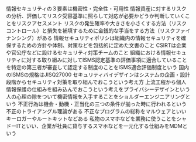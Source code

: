 情報セキュリティの３要素は機密性・完全性・可用性
情報資産に対するリスクの分析、評価してリスク受容基準に照らして対応が必要かどうか判断していくことをリスクアセスメント
リスクの発生確率や大きさを小さくする方法（リスクコントロール）と損失を補填するために金銭的な手当をする方法（リスクファイナンシング）がある
情報セキュリティポリシは組織内の情報セキュリティを確保するための方針や体制、対策などを包括的に定めた文書のこと
CSIRTは企業や官公庁などに設けるセキュリティ対策チームのこと
組織における情報セキュリティに対する取り組みに対してISMS認定基準の評価事項に適合していることを特定の第三者が審査して認定する制度のことをISMS適合評価制度という
国内のISMSの規格はJISQ27000
セキュリティバイデザインはシステムの企画・設計段階からセキュリティ対策を取り組んでおこうという考え方
上流工程から個人情報保護の仕組みを組み込んでおこうという考えをプライバシーデザインという
人の心理の隙をついて機密情報を入手することをショルダーエンジニアリングという
不正行為は機会・動機・正当化の三つの条件が揃った時に行われるという不正のトライアングル理論がある
不正なプログラムの総称をマルウェアといいキーロガーやルートキットなどある
私物のスマホなどを業務に使うことをシャドーITといい、企業が社員に貸与するスマホなどを一元化する仕組みをMDMという